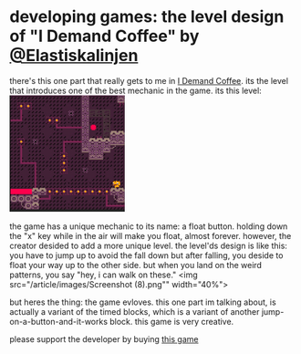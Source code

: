 # developing games: the level design of "I Demand Coffee" by [@Elastiskalinjen](https://twitter.com/Elastiskalinjen)

there's this one part that really gets to me in [I Demand Coffee](https://elastiskalinjen.itch.io/i-demand-coffee). its the level that introduces one of the best mechanic in the game. its this level: <img src="/article/images/Screenshot 2022-04-21 120820.jpg" width="40%">


the game has a unique mechanic to its name: a float button. holding down the "x" key while in the air will make you float, almost forever. however, the creator desided to add a more unique level. the level'ds design is like this: you have to jump up to avoid the fall down but after falling, you deside to float your way up to the other side. but when you land on the weird patterns, you say "hey, i can walk on these."
<img src="/article/images/Screenshot (8).png"" width="40%">

but heres the thing: the game evloves.
this one part im talking about, is actually a variant of the timed blocks, which is a variant of another jump-on-a-button-and-it-works block.
this game is very creative.

please support the developer by buying [this game](https://elastiskalinjen.itch.io/i-demand-coffee)

